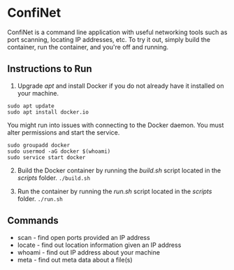 # ConfiNet

ConfiNet is a command line application with useful networking tools such as port scanning, locating IP addresses, etc. To try it out, simply build the container, run the container, and you're off and running. 

## Instructions to Run
1. Upgrade *apt* and install Docker if you do not already have it installed on your machine.
```
sudo apt update 
sudo apt install docker.io
```

You might run into issues with connecting to the Docker daemon. You must alter permissions and start the service.
```
sudo groupadd docker
sudo usermod -aG docker $(whoami)
sudo service start docker
```

2. Build the Docker container by running the *build.sh* script located in the *scripts* folder.
```./build.sh```

3. Run the container by running the *run.sh* script located in the *scripts* folder.
```./run.sh```

## Commands

* scan - find open ports provided an IP address
* locate - find out location information given an IP address
* whoami - find out IP address about your machine
* meta - find out meta data about a file(s)
